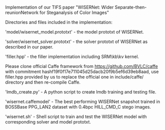 Implementation of our TIFS paper "WISERNet: Wider Separate-then-reunionNetwork for Steganalysis of Color Images"

Directories and files included in the implementation:

'model/wisernet_model.prototxt' - the model prototxt of WISERNet.

'solver/wisernet_solver.prototxt' - the solver prototxt of WISERNet as described in our paper.

'filler.hpp' - the filler implementation including SRM\kb\kv kernel. 

Please clone official Caffe framework from https://github.com/BVLC/caffe with commitment hashf19f0f17e711045d25dacb20f9b5ef6d39eb8aad, use filler.hpp provided by us to replace the official one in include/caffe/ directory and then re-compile Caffe.

'lmdb_create.py' - A python script to create lmdb training and testing file.

'wisernet.caffemodel' - The best performing WISERNet snapshot trained in BOSSBase PPG_LAN2 dataset with 0.4bpc HILL_CMD_C stego images.

'wisernet.sh' - Shell script to train and test the WISERNet model with corresponding solver and model prototxt.
